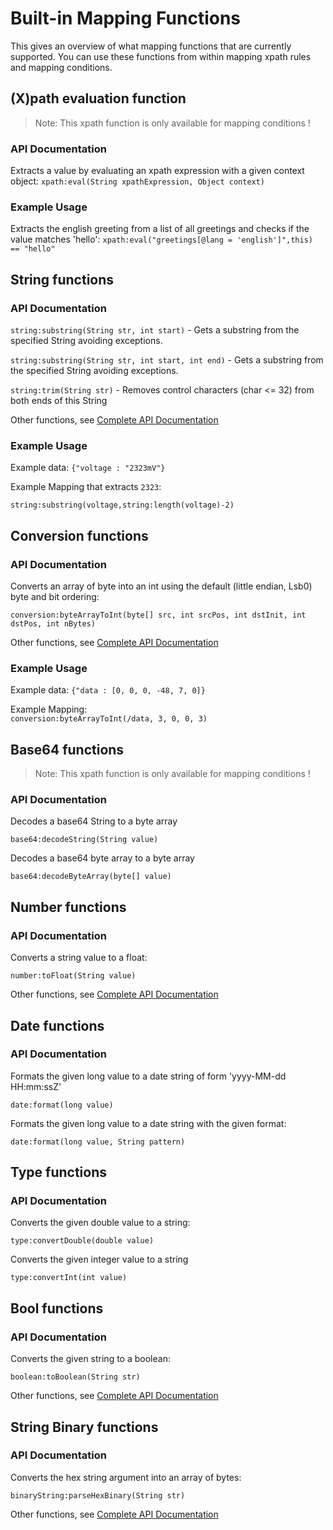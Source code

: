 # Built-in Mapping Functions

This gives an overview of what mapping functions that are currently supported. You can use these functions from within mapping xpath rules and mapping conditions. 

## (X)path evaluation function

> Note: This xpath function is only available for mapping conditions !

### API Documentation

Extracts a value by evaluating an xpath expression with a given context object:
```xpath:eval(String xpathExpression, Object context)```

### Example Usage

Extracts the english greeting from a list of all greetings and checks if the value matches 'hello':
```xpath:eval("greetings[@lang = 'english']",this) == "hello"```

## String functions

### API Documentation

```string:substring(String str, int start)``` - Gets a substring from the specified String avoiding exceptions.

```string:substring(String str, int start, int end)``` - Gets a substring from the specified String avoiding exceptions.

```string:trim(String str)``` - Removes control characters (char <= 32) from both ends of this String

Other functions, see [Complete API Documentation](https://commons.apache.org/proper/commons-lang/javadocs/api-3.6/org/apache/commons/lang3/StringUtils.html)

### Example Usage

Example data: ```{"voltage : "2323mV"}```

Example Mapping that extracts ```2323```:

```string:substring(voltage,string:length(voltage)-2)```

## Conversion functions

### API Documentation

Converts an array of byte into an int using the default (little endian, Lsb0) byte and bit ordering:

```conversion:byteArrayToInt(byte[] src, int srcPos, int dstInit, int dstPos, int nBytes)```

Other functions, see [Complete API Documentation](https://commons.apache.org/proper/commons-lang/javadocs/api-3.6/org/apache/commons/lang3/Conversion.html)

### Example Usage

Example data: ```{"data : [0, 0, 0, -48, 7, 0]}```

Example Mapping:	
```conversion:byteArrayToInt(/data, 3, 0, 0, 3)```


## Base64 functions

> Note: This xpath function is only available for mapping conditions !

### API Documentation

Decodes a base64 String to a byte array

```base64:decodeString(String value)```

Decodes a base64 byte array to a byte array

```base64:decodeByteArray(byte[] value)```

## Number functions

### API Documentation

Converts a string value to a float:

```number:toFloat(String value)```

Other functions, see [Complete API Documentation](https://commons.apache.org/proper/commons-lang/javadocs/api-3.6/org/apache/commons/lang3/math/NumberUtils.html)

## Date functions

### API Documentation

Formats the given long value to a date string of form 'yyyy-MM-dd HH:mm:ssZ'

```date:format(long value)```

Formats the given long value to a date string with the given format:

```date:format(long value, String pattern)```


## Type functions

### API Documentation

Converts the given double value to a string:

```type:convertDouble(double value)```

Converts the given integer value to a string

```type:convertInt(int value)```

## Bool functions

### API Documentation

Converts the given string to a boolean:

```boolean:toBoolean(String str)```

Other functions, see [Complete API Documentation](https://commons.apache.org/proper/commons-lang/javadocs/api-3.6/org/apache/commons/lang3/BooleanUtils.html)

## String Binary functions

### API Documentation

Converts the hex string argument into an array of bytes:

```binaryString:parseHexBinary(String str)```

Other functions, see [Complete API Documentation](https://docs.oracle.com/javase/8/docs/api/javax/xml/bind/DatatypeConverter.html)
